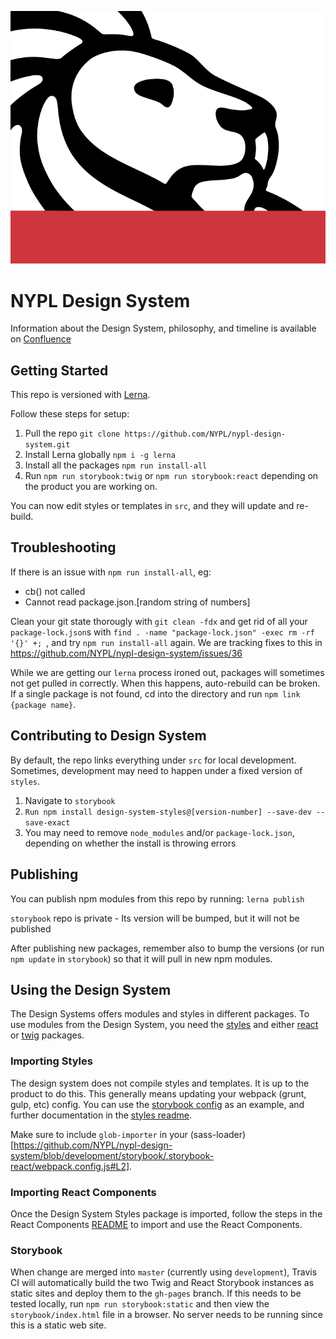 ![NYPL Logo](./screenshot.png)

# NYPL Design System
Information about the Design System, philosophy, and timeline is available on [Confluence](https://confluence.nypl.org/pages/viewpage.action?spaceKey=DIGTL&title=Design+Systems+Forum) 

## Getting Started
This repo is versioned with [Lerna](https://github.com/lerna/lerna).  

Follow these steps for setup: 
 
1. Pull the repo `git clone https://github.com/NYPL/nypl-design-system.git`
2. Install Lerna globally `npm i -g lerna`
3. Install all the packages `npm run install-all`
4. Run `npm run storybook:twig` or `npm run storybook:react` depending on the product you are working on. 

You can now edit styles or templates in `src`, and they will update and re-build.  

## Troubleshooting
If there is an issue with `npm run install-all`, eg: 
* cb() not called
* Cannot read package.json.[random string of numbers]

Clean your git state thorougly with `git clean -fdx` and get rid of all your `package-lock.json`s with `find . -name "package-lock.json" -exec rm -rf '{}' +; `, and try `npm run install-all` again. We are tracking fixes to this in https://github.com/NYPL/nypl-design-system/issues/36

While we are getting our `lerna` process ironed out, packages will sometimes not get pulled in correctly.  When this happens, auto-rebuild can be broken.  If a single package is not found, cd into the directory and run `npm link {package name}`.  

## Contributing to Design System
By default, the repo links everything under `src` for local development.  Sometimes, development may need to happen under a fixed version of `styles`. 
1. Navigate to `storybook`
2. `Run npm install design-system-styles@[version-number] --save-dev --save-exact`
3. You may need to remove `node_modules` and/or `package-lock.json`, depending on whether the install is throwing errors

## Publishing
You can publish npm modules from this repo by running:
```lerna publish```

`storybook` repo is private - Its version will be bumped, but it will not be published

After publishing new packages, remember also to bump the versions (or run `npm update` in `storybook`) so that it will pull in new npm modules.  

## Using the Design System
The Design Systems offers modules and styles in different packages.  To use modules from the Design System, you need the [styles](https://www.npmjs.com/package/@nypl/design-system-styles) and either [react](https://www.npmjs.com/package/@nypl/design-system-react-components) or [twig](https://www.npmjs.com/package/@nypl/design-system-twig) packages.  

### Importing Styles
The design system does not compile styles and templates.  It is up to the product to do this.  This generally means updating your webpack (grunt, gulp, etc) config.  You can use the [storybook config](https://github.com/NYPL/nypl-design-system/blob/development/storybook/.storybook-react/webpack.config.js) as an example, and further documentation in the [styles readme](https://github.com/NYPL/nypl-design-system/blob/development/styles/README.md).

Make sure to include `glob-importer` in your (sass-loader)[https://github.com/NYPL/nypl-design-system/blob/development/storybook/.storybook-react/webpack.config.js#L2].

### Importing React Components
Once the Design System Styles package is imported, follow the steps in the React Components [README](https://github.com/NYPL/nypl-design-system/blob/development/src/react-components/README.md) to import and use the React Components.

### Storybook

When change are merged into `master` (currently using `development`), Travis CI will automatically build the two Twig and React Storybook instances as static sites and deploy them to the `gh-pages` branch. If this needs to be tested locally, run `npm run storybook:static` and then view the `storybook/index.html` file in a browser. No server needs to be running since this is a static web site.
